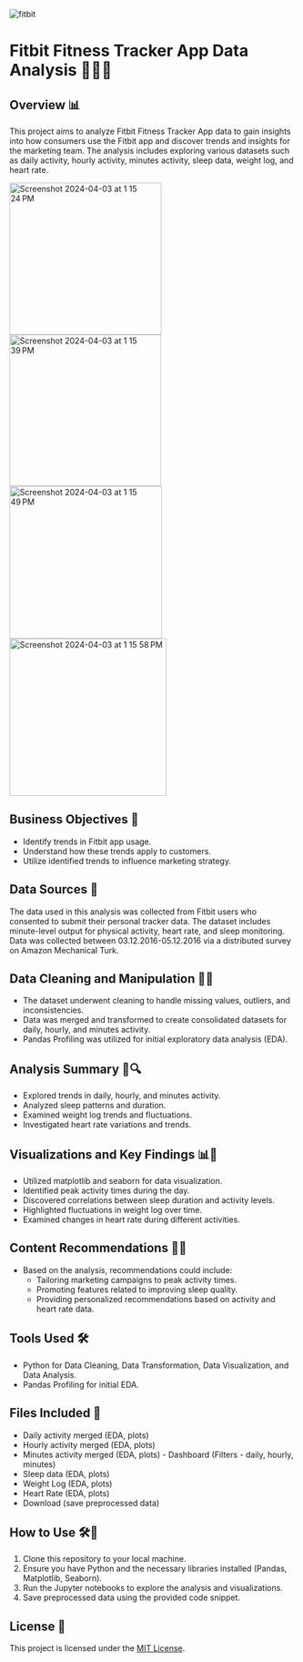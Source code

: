 ![fitbit ](https://github.com/Adityaabhiram315/Fitbit-Consumer-Behaviour-Analysis/assets/95640107/cba7a419-2a97-4046-ac3b-d42e6bc96f96)




# Fitbit Fitness Tracker App Data Analysis 🏃‍♂️💤

## Overview 📊

This project aims to analyze Fitbit Fitness Tracker App data to gain insights into how consumers use the Fitbit app and discover trends and insights for the marketing team. The analysis includes exploring various datasets such as daily activity, hourly activity, minutes activity, sleep 
data, weight log, and heart rate.


<img width="267" alt="Screenshot 2024-04-03 at 1 15 24 PM" src="https://github.com/Adityaabhiram315/Fitbit-Consumer-Behaviour-Analysis/assets/95640107/34d3108f-a2ca-44a0-8fec-b224ba24f215">
<img width="266" alt="Screenshot 2024-04-03 at 1 15 39 PM" src="https://github.com/Adityaabhiram315/Fitbit-Consumer-Behaviour-Analysis/assets/95640107/5d3d235a-07aa-477d-b55f-c0afca3a563d">
<img width="268" alt="Screenshot 2024-04-03 at 1 15 49 PM" src="https://github.com/Adityaabhiram315/Fitbit-Consumer-Behaviour-Analysis/assets/95640107/d16c6ccd-a164-4894-b36a-1c9fe2792348"> <img width="276" alt="Screenshot 2024-04-03 at 1 15 58 PM" src="https://github.com/Adityaabhiram315/Fitbit-Consumer-Behaviour-Analysis/assets/95640107/f215865a-5cdb-4e01-b572-bcb17351daa9">

## Business Objectives 🎯

- Identify trends in Fitbit app usage.
- Understand how these trends apply to customers.
- Utilize identified trends to influence marketing strategy.

## Data Sources 📂

The data used in this analysis was collected from Fitbit users who consented to submit their personal tracker data. The dataset includes minute-level output for physical activity, heart rate, and sleep monitoring. Data was collected between 03.12.2016-05.12.2016 via a distributed survey on Amazon Mechanical Turk.

## Data Cleaning and Manipulation 🧹🔧

- The dataset underwent cleaning to handle missing values, outliers, and inconsistencies.
- Data was merged and transformed to create consolidated datasets for daily, hourly, and minutes activity.
- Pandas Profiling was utilized for initial exploratory data analysis (EDA).

## Analysis Summary 📝🔍

- Explored trends in daily, hourly, and minutes activity.
- Analyzed sleep patterns and duration.
- Examined weight log trends and fluctuations.
- Investigated heart rate variations and trends.

## Visualizations and Key Findings 📊🔑

- Utilized matplotlib and seaborn for data visualization.
- Identified peak activity times during the day.
- Discovered correlations between sleep duration and activity levels.
- Highlighted fluctuations in weight log over time.
- Examined changes in heart rate during different activities.

## Content Recommendations 📌💡

- Based on the analysis, recommendations could include:
  - Tailoring marketing campaigns to peak activity times.
  - Promoting features related to improving sleep quality.
  - Providing personalized recommendations based on activity and heart rate data.

## Tools Used 🛠️

- Python for Data Cleaning, Data Transformation, Data Visualization, and Data Analysis.
- Pandas Profiling for initial EDA.

## Files Included 📄

- Daily activity merged (EDA, plots)
- Hourly activity merged (EDA, plots)
- Minutes activity merged (EDA, plots) - Dashboard (Filters - daily, hourly, minutes)
- Sleep data (EDA, plots)
- Weight Log (EDA, plots)
- Heart Rate (EDA, plots)
- Download (save preprocessed data)

## How to Use 🛠️📝

1. Clone this repository to your local machine.
2. Ensure you have Python and the necessary libraries installed (Pandas, Matplotlib, Seaborn).
3. Run the Jupyter notebooks to explore the analysis and visualizations.
4. Save preprocessed data using the provided code snippet.

## License 📜

This project is licensed under the [MIT License](link-to-license-file).

